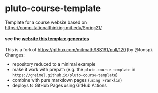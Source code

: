 # pluto-course-template

Template for a course website based on https://computationalthinking.mit.edu/Spring21/

#### see the [website this template generates](https://greimel.github.io/pluto-course-template)

This is a fork of https://github.com/mitmath/18S191/pull/120 (by @fonsp). Changes:

* repository reduced to a minimal example
* make it work with prepath (e.g. the `pluto-course-template` in `https://greimel.github.io/pluto-course-template`)
* combine with pure markdown pages (`using Franklin`)
* deploys to GitHub Pages using GitHub Actions
